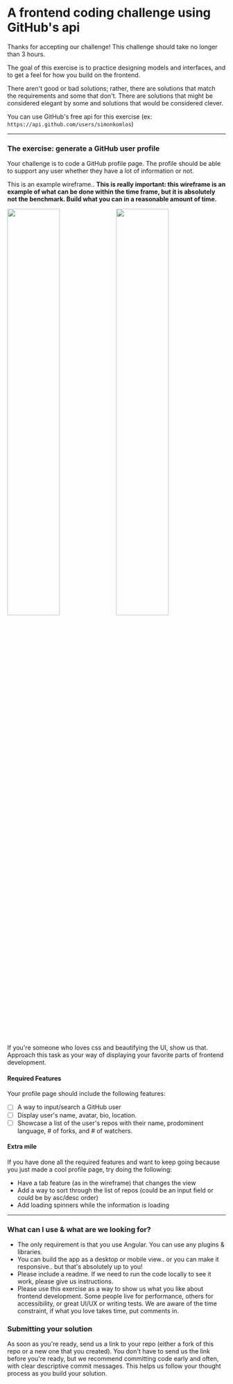 # A frontend coding challenge using GitHub's api

Thanks for accepting our challenge! This challenge should take no longer than 3 hours.

The goal of this exercise is to practice designing models and interfaces, and to get a feel for how you build on the frontend.

There aren't good or bad solutions; rather, there are solutions that match the requirements and some that don't. There are solutions that might be considered elegant by some and solutions that would be considered clever.

You can use GitHub's free api for this exercise (ex: `https://api.github.com/users/simonkomlos`)

---

### The exercise: generate a GitHub user profile

Your challenge is to code a GitHub profile page. The profile should be able to support any user whether they have a lot of information or not.

This is an example wireframe.. <b>This is really important: this wireframe is an example of what can be done within the time frame, but it is absolutely not the benchmark. Build what you can in a reasonable amount of time. </b>

<img width="49%" src="https://i.imgur.com/DyArdBw.png">

<img width="49%" src="https://i.imgur.com/X7QkpSE.png">

If you're someone who loves css and beautifying the UI, show us that. Approach this task as your way of displaying your favorite parts of frontend development.

#### Required Features

Your profile page should include the following features:

 - [ ] A way to input/search a GitHub user
 - [ ] Display user's name, avatar, bio, location.
 - [ ] Showcase a list of the user's repos with their name, prodominent language, # of forks, and # of watchers.
 
 #### Extra mile
 
 If you have done all the required features and want to keep going because you just made a cool profile page, try doing the following:
 
* Have a tab feature (as in the wireframe) that changes the view
* Add a way to sort through the list of repos (could be an input field or could be by asc/desc order)
* Add loading spinners while the information is loading

---

### What can I use & what are we looking for?

* The only requirement is that you use Angular. You can use any plugins & libraries. 
* You can build the app as a desktop or mobile view.. or you can make it responsive.. but that's absolutely up to you!
* Please include a readme. If we need to run the code locally to see it work, please give us instructions.
* Please use this exercise as a way to show us what you like about frontend development. Some people live for performance, others for accessibility, or great UI/UX or writing tests. We are aware of the time constraint, if what you love takes time, put comments in.

### Submitting your solution

As soon as you're ready, send us a link to your repo (either a fork of this repo or a new one that you created). You don't have to send us the link before you're ready, but we recommend committing code early and often, with clear descriptive commit messages. This helps us follow your thought process as you build your solution.

